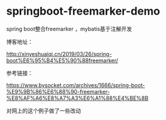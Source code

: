 # springboot-freemarker-demo

spring boot整合freemarker ，mybatis基于注解开发


博客地址：

http://xinyeshuaiqi.cn/2019/03/26/spring-boot%E6%95%B4%E5%90%88freemarker/

参考链接：

https://www.bysocket.com/archives/1666/spring-boot-%E9%9B%86%E6%88%90-freemarker-%E8%AF%A6%E8%A7%A3%E6%A1%88%E4%BE%8B


对网上的这个例子做了一些改动